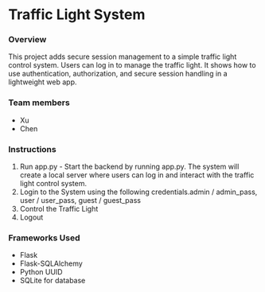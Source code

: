 # Traffic Light System

### Overview
This project adds secure session management to a simple traffic light control system. Users can log in to manage the traffic light. It shows how to use authentication, authorization, and secure session handling in a lightweight web app.

### Team members
- Xu
- Chen

### Instructions
1. Run app.py - Start the backend by running app.py. The system will create a local server where users can log in and interact with the traffic light control system.
2. Login to the System using the following credentials.admin / admin_pass, user / user_pass, guest / guest_pass
3. Control the Traffic Light
4. Logout

### Frameworks Used
- Flask
- Flask-SQLAlchemy
- Python UUID
- SQLite for database
